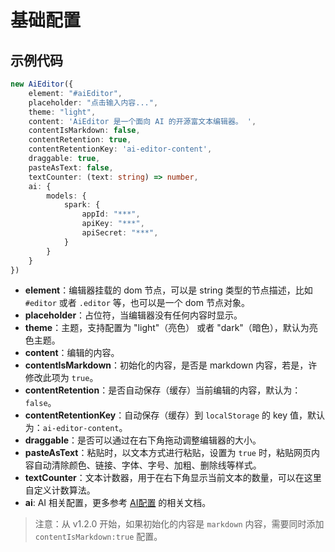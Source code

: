 # 基础配置

## 示例代码

```typescript
new AiEditor({
    element: "#aiEditor",
    placeholder: "点击输入内容...",
    theme: "light",
    content: 'AiEditor 是一个面向 AI 的开源富文本编辑器。 ',
    contentIsMarkdown: false,
    contentRetention: true,
    contentRetentionKey: 'ai-editor-content',
    draggable: true,
    pasteAsText: false,
    textCounter: (text: string) => number,
    ai: {
        models: {
            spark: {
                appId: "***",
                apiKey: "***",
                apiSecret: "***",
            }
        }
    }
})
```

- **element**：编辑器挂载的 dom 节点，可以是 string 类型的节点描述，比如 `#editor` 或者 `.editor` 等，也可以是一个 dom 节点对象。
- **placeholder**：占位符，当编辑器没有任何内容时显示。
- **theme**：主题，支持配置为 "light"（亮色） 或者 "dark"（暗色），默认为亮色主题。
- **content**：编辑的内容。
- **contentIsMarkdown**：初始化的内容，是否是 markdown 内容，若是，许修改此项为 `true`。
- **contentRetention**：是否自动保存（缓存）当前编辑的内容，默认为：`false`。
- **contentRetentionKey**：自动保存（缓存）到 `localStorage` 的 key 值，默认为：`ai-editor-content`。
- **draggable**：是否可以通过在右下角拖动调整编辑器的大小。
- **pasteAsText**：粘贴时，以文本方式进行粘贴，设置为 `true` 时，粘贴网页内容自动清除颜色、链接、字体、字号、加粗、删除线等样式。
- **textCounter**：文本计数器，用于在右下角显示当前文本的数量，可以在这里自定义计数算法。
- **ai**: AI 相关配置，更多参考 [AI配置](/zh/ai/base.md) 的相关文档。

> 注意：从 v1.2.0 开始，如果初始化的内容是 `markdown` 内容，需要同时添加 `contentIsMarkdown:true` 配置。
